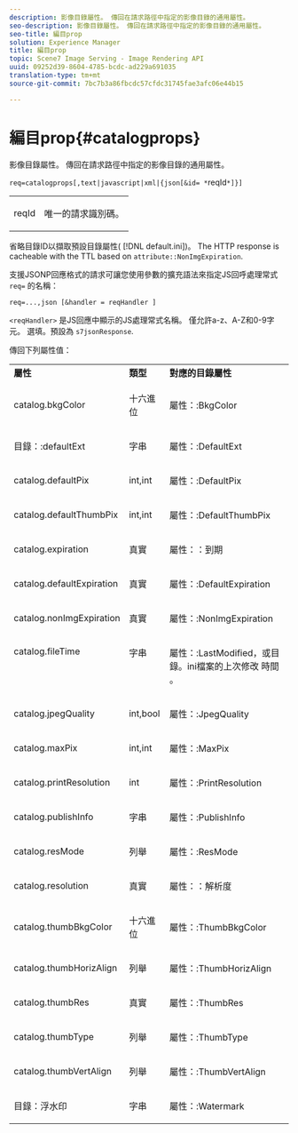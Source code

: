 ```yaml
---
description: 影像目錄屬性。 傳回在請求路徑中指定的影像目錄的通用屬性。
seo-description: 影像目錄屬性。 傳回在請求路徑中指定的影像目錄的通用屬性。
seo-title: 編目prop
solution: Experience Manager
title: 編目prop
topic: Scene7 Image Serving - Image Rendering API
uuid: 09252d39-8604-4785-bcdc-ad229a691035
translation-type: tm+mt
source-git-commit: 7bc7b3a86fbcdc57cfdc31745fae3afc06e44b15

---
```



# 編目prop{#catalogprops}

影像目錄屬性。 傳回在請求路徑中指定的影像目錄的通用屬性。

`req=catalogprops[,text|javascript|xml|{json[&id= *`reqId`*]}]`

<table id="simpletable_D1D9183C08834005B482B103CEF2EDA9"> 
 <tr class="strow"> 
  <td class="stentry"> <p><span class="codeph"><span class="varname"> reqId</span></span> </p> </td> 
  <td class="stentry"> <p>唯一的請求識別碼。 </p></td> 
 </tr> 
</table>

省略目錄ID以擷取預設目錄屬性( [!DNL default.ini])。 The HTTP response is cacheable with the TTL based on `attribute::NonImgExpiration`.

支援JSONP回應格式的請求可讓您使用參數的擴充語法來指定JS回呼處理常式 `req=` 的名稱：

`req=...,json [&handler = reqHandler ]`

`<reqHandler>` 是JS回應中顯示的JS處理常式名稱。 僅允許a-z、A-Z和0-9字元。 選填。預設為 `s7jsonResponse`.

傳回下列屬性值：

<table id="table_DEC26CBF274945298BA81B5E2E2F331D"> 
 <tbody> 
  <tr> 
   <td> <b> 屬性</b> </td> 
   <td> <b> 類型</b> </td> 
   <td> <b> 對應的目錄屬性</b> </td> 
  </tr> 
  <tr> 
   <td> <p> <span class="codeph"> catalog.bkgColor</span> </p> </td> 
   <td> <p> 十六進位 </p> </td> 
   <td> <p> <span class="codeph"> 屬性：:BkgColor</span> </p> </td> 
  </tr> 
  <tr> 
   <td> <p> <span class="codeph"> 目錄：:defaultExt</span> </p> </td> 
   <td> <p> 字串 </p> </td> 
   <td> <p> <span class="codeph"> 屬性：:DefaultExt</span> </p> </td> 
  </tr> 
  <tr> 
   <td> <p> <span class="codeph"> catalog.defaultPix</span> </p> </td> 
   <td> <p> int,int </p> </td> 
   <td> <p> <span class="codeph"> 屬性：:DefaultPix</span> </p> </td> 
  </tr> 
  <tr> 
   <td> <p> <span class="codeph"> catalog.defaultThumbPix</span> </p> </td> 
   <td> <p> int,int </p> </td> 
   <td> <p> <span class="codeph"> 屬性：:DefaultThumbPix</span> </p> </td> 
  </tr> 
  <tr> 
   <td> <p> <span class="codeph"> catalog.expiration</span> </p> </td> 
   <td> <p> 真實 </p> </td> 
   <td> <p> <span class="codeph"> 屬性：：到期</span> </p> </td> 
  </tr> 
  <tr> 
   <td> <p> <span class="codeph"> catalog.defaultExpiration</span> </p> </td> 
   <td> <p> 真實 </p> </td> 
   <td> <p> <span class="codeph"> 屬性：:DefaultExpiration</span> </p> </td> 
  </tr> 
  <tr> 
   <td> <p> <span class="codeph"> catalog.nonImgExpiration</span> </p> </td> 
   <td> <p> 真實 </p> </td> 
   <td> <p> <span class="codeph"> 屬性：:NonImgExpiration</span> </p> </td> 
  </tr> 
  <tr valign="top"> 
   <td> <p> <span class="codeph"> catalog.fileTime</span> </p> </td> 
   <td> <p> 字串 </p> </td> 
   <td> <p> <span class="codeph"> 屬性：:LastModified</span>，或目錄。ini檔案的上次修改 <span class="varname"> 時間</span><span class="filepath"></span> 。 </p> </td> 
  </tr> 
  <tr> 
   <td> <p> <span class="codeph"> catalog.jpegQuality</span> </p> </td> 
   <td> <p> int,bool </p> </td> 
   <td> <p> <span class="codeph"> 屬性：:JpegQuality</span> </p> </td> 
  </tr> 
  <tr> 
   <td> <p> <span class="codeph"> catalog.maxPix</span> </p> </td> 
   <td> <p> int,int </p> </td> 
   <td> <p> <span class="codeph"> 屬性：:MaxPix</span> </p> </td> 
  </tr> 
  <tr> 
   <td> <p> <span class="codeph"> catalog.printResolution</span> </p> </td> 
   <td> <p> int </p> </td> 
   <td> <p> <span class="codeph"> 屬性：:PrintResolution</span> </p> </td> 
  </tr> 
  <tr> 
   <td> <p> <span class="codeph"> catalog.publishInfo</span> </p> </td> 
   <td> <p> 字串 </p> </td> 
   <td> <p> <span class="codeph"> 屬性：:PublishInfo</span> </p> </td> 
  </tr> 
  <tr> 
   <td> <p> <span class="codeph"> catalog.resMode</span> </p> </td> 
   <td> <p> 列舉 </p> </td> 
   <td> <p> <span class="codeph"> 屬性：:ResMode</span> </p> </td> 
  </tr> 
  <tr> 
   <td> <p> <span class="codeph"> catalog.resolution</span> </p> </td> 
   <td> <p> 真實 </p> </td> 
   <td> <p> <span class="codeph"> 屬性：：解析度</span> </p> </td> 
  </tr> 
  <tr> 
   <td> <p> <span class="codeph"> catalog.thumbBkgColor</span> </p> </td> 
   <td> <p> 十六進位 </p> </td> 
   <td> <p> <span class="codeph"> 屬性：:ThumbBkgColor</span> </p> </td> 
  </tr> 
  <tr> 
   <td> <p> <span class="codeph"> catalog.thumbHorizAlign</span> </p> </td> 
   <td> <p> 列舉 </p> </td> 
   <td> <p> <span class="codeph"> 屬性：:ThumbHorizAlign</span> </p> </td> 
  </tr> 
  <tr> 
   <td> <p> <span class="codeph"> catalog.thumbRes</span> </p> </td> 
   <td> <p> 真實 </p> </td> 
   <td> <p> <span class="codeph"> 屬性：:ThumbRes</span> </p> </td> 
  </tr> 
  <tr> 
   <td> <p> <span class="codeph"> catalog.thumbType</span> </p> </td> 
   <td> <p> 列舉 </p> </td> 
   <td> <p> <span class="codeph"> 屬性：:ThumbType</span> </p> </td> 
  </tr> 
  <tr> 
   <td> <p> <span class="codeph"> catalog.thumbVertAlign</span> </p> </td> 
   <td> <p> 列舉 </p> </td> 
   <td> <p> <span class="codeph"> 屬性：:ThumbVertAlign</span> </p> </td> 
  </tr> 
  <tr> 
   <td> <p> <span class="codeph"> 目錄：浮水印</span> </p> </td> 
   <td> <p> 字串 </p> </td> 
   <td> <p> <span class="codeph"> 屬性：:Watermark</span> </p> </td> 
  </tr> 
 </tbody> 
</table>

